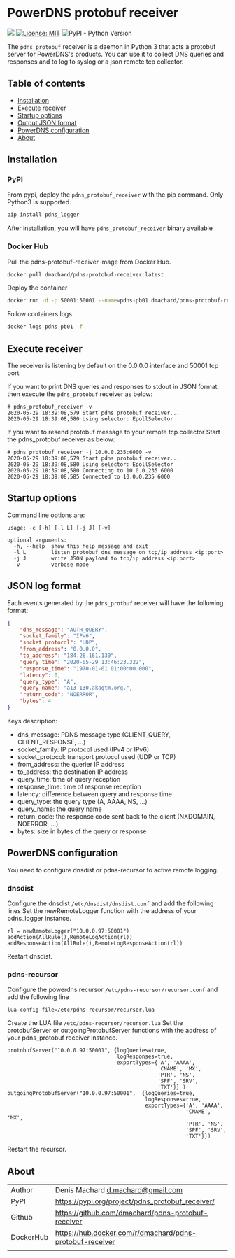 # PowerDNS protobuf receiver

![](https://github.com/dmachard/pdns_logger/workflows/Publish%20to%20PyPI/badge.svg)
[![License: MIT](https://img.shields.io/badge/License-MIT-yellow.svg)](https://opensource.org/licenses/MIT)
![PyPI - Python Version](https://img.shields.io/pypi/pyversions/pdns_logger)

The `pdns_protobuf` receiver is a daemon in Python 3 that acts a protobuf server for PowerDNS's products.
You can use it to collect DNS queries and responses and to log to syslog or a json remote tcp collector.

## Table of contents
* [Installation](#installation)
* [Execute receiver](#execute-receiver)
* [Startup options](#startup-options)
* [Output JSON format](#output-json-format)
* [PowerDNS configuration](#powerdns-configuration)
* [About](#about)

## Installation

### PyPI

From pypi, deploy the `pdns_protobuf_receiver` with the pip command.
Only Python3 is supported.

```python
pip install pdns_logger
```

After installation, you will have `pdns_protobuf_receiver` binary available

### Docker Hub

Pull the pdns-protobuf-receiver image from Docker Hub.

```bash
docker pull dmachard/pdns-protobuf-receiver:latest
```

Deploy the container

```bash
docker run -d -p 50001:50001 --name=pdns-pb01 dmachard/pdns-protobuf-receiver
```

Follow containers logs 

```bash
docker logs pdns-pb01 -f
```

## Execute receiver

The receiver is listening by default on the 0.0.0.0 interface and 50001 tcp port 

If you want to print DNS queries and responses to stdout in JSON format, then execute the `pdns_protobuf` receiver as below: 

```
# pdns_protobuf_receiver -v
2020-05-29 18:39:08,579 Start pdns protobuf receiver...
2020-05-29 18:39:08,580 Using selector: EpollSelector
```

If you want to resend protobuf message to your remote tcp collector
Start the pdns_protobuf receiver as below:

```
# pdns_protobuf_receiver -j 10.0.0.235:6000 -v
2020-05-29 18:39:08,579 Start pdns protobuf receiver...
2020-05-29 18:39:08,580 Using selector: EpollSelector
2020-05-29 18:39:08,580 Connecting to 10.0.0.235 6000
2020-05-29 18:39:08,585 Connected to 10.0.0.235 6000
```

## Startup options

Command line options are:

```
usage: -c [-h] [-l L] [-j J] [-v]

optional arguments:
  -h, --help  show this help message and exit
  -l L        listen protobuf dns message on tcp/ip address <ip:port>
  -j J        write JSON payload to tcp/ip address <ip:port>
  -v          verbose mode
```

## JSON log format

Each events generated by the `pdns_protbuf` receiver will have the following format:

```json
{
    "dns_message": "AUTH_QUERY",
    "socket_family": "IPv6",
    "socket protocol": "UDP",
    "from_address": "0.0.0.0",
    "to_address": "184.26.161.130",
    "query_time": "2020-05-29 13:46:23.322",
    "response_time": "1970-01-01 01:00:00.000",
    "latency": 0,
    "query_type": "A",
    "query_name": "a13-130.akagtm.org.",
    "return_code": "NOERROR",
    "bytes": 4
}
```

Keys description:
 - dns_message: PDNS message type (CLIENT_QUERY, CLIENT_RESPONSE, ...)
 - socket_family: IP protocol used (IPv4 or IPv6)
 - socket_protocol: transport protocol used (UDP or TCP)
 - from_address: the querier IP address
 - to_address: the destination IP address
 - query_time: time of query reception
 - response_time: time of response reception
 - latency: difference between query and response time
 - query_type: the query type (A, AAAA, NS, ...)
 - query_name: the query name
 - return_code: the response code sent back to the client (NXDOMAIN, NOERROR, ...)
 - bytes: size in bytes of the query or response

## PowerDNS configuration

You need to configure dnsdist or pdns-recursor to active remote logging.
 
### dnsdist

Configure the dnsdist `/etc/dnsdist/dnsdist.conf` and add the following lines
Set the newRemoteLogger function with the address of your pdns_logger instance.

```
rl = newRemoteLogger("10.0.0.97:50001")
addAction(AllRule(),RemoteLogAction(rl))
addResponseAction(AllRule(),RemoteLogResponseAction(rl))
```

Restart dnsdist.

### pdns-recursor

Configure the powerdns recursor `/etc/pdns-recursor/recursor.conf` and add the following line

```
lua-config-file=/etc/pdns-recursor/recursor.lua
```

Create the LUA file `/etc/pdns-recursor/recursor.lua`
Set the protobufServer or outgoingProtobufServer functions with the address of your pdns_protobuf receiver instance.

```
protobufServer("10.0.0.97:50001", {logQueries=true,
                                   logResponses=true,
                                   exportTypes={'A', 'AAAA',
                                                'CNAME', 'MX', 
                                                'PTR', 'NS',
                                                'SPF', 'SRV',
                                                'TXT'}} )
outgoingProtobufServer("10.0.0.97:50001",  {logQueries=true,
                                            logResponses=true,
                                            exportTypes={'A', 'AAAA',
                                                         'CNAME', 'MX',
                                                         'PTR', 'NS',
                                                         'SPF', 'SRV',
                                                         'TXT'}})
```

Restart the recursor.

## About

| | |
| ------------- | ------------- |
| Author |  Denis Machard <d.machard@gmail.com> |
| PyPI |  https://pypi.org/project/pdns_protobuf_receiver/ |
| Github | https://github.com/dmachard/pdns-protobuf-receiver |
| DockerHub | https://hub.docker.com/r/dmachard/pdns-protobuf-receiver  |
| | |

